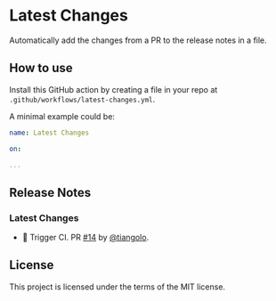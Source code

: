 # Latest Changes

Automatically add the changes from a PR to the release notes in a file.

## How to use

Install this GitHub action by creating a file in your repo at `.github/workflows/latest-changes.yml`.

A minimal example could be:

```yml
name: Latest Changes

on:

...
```

## Release Notes

### Latest Changes

* 👷 Trigger CI. PR [#14](https://api.github.com/repos/tiangolo/latest-changes/pulls/14) by [@tiangolo](https://api.github.com/users/tiangolo).


## License

This project is licensed under the terms of the MIT license.
